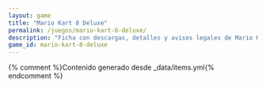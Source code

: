 ```yaml
---
layout: game
title: "Mario Kart 8 Deluxe"
permalink: /juegos/mario-kart-8-deluxe/
description: "Ficha con descargas, detalles y avisos legales de Mario Kart 8 Deluxe."
game_id: mario-kart-8-deluxe
---
```


{% comment %}Contenido generado desde _data/items.yml{% endcomment %}
